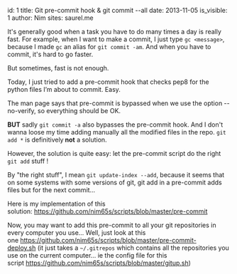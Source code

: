 id: 1
title: Git pre-commit hook & git commit --all
date: 2013-11-05
is_visible: 1
author: Nim
sites: saurel.me

<p>It's generally good when a task you have to do many times a day is really fast. For example, when I want to make a commit, I just type <code>gc &lt;message&gt;</code>, because I made <code>gc</code> an alias for <code>git commit -am</code>. And when you have to commit, it's hard to go faster.</p>
<p>But sometimes, fast is not enough.</p>
<p>Today, I just tried to add a pre-commit hook that checks pep8 for the python files I&rsquo;m about to commit. Easy.</p>
<p>The man page says that pre-commit is bypassed when we use the option --no-verify, so everything should be OK.</p>
<p><strong>BUT</strong> sadly <code>git commit -a</code> also bypasses the pre-commit hook. And I don't wanna loose my time adding manually all the modified files in the repo. <code>git add *</code> is definitively<strong>&nbsp;not</strong> a solution.</p>
<p>However, the solution is quite easy: let the pre-commit script do the right <code>git add</code> stuff !</p>
<p>By "the right stuff", I mean <code>git update-index --add</code>, because it seems that on some systems with some versions of git, git add in a pre-commit adds files but for the next commit&hellip;&nbsp;</p>
<p>Here is my implementation of this solution:&nbsp;<a href="https://github.com/nim65s/scripts/blob/master/pre-commit">https://github.com/nim65s/scripts/blob/master/pre-commit</a></p>
<p>Now, you may want to add this pre-commit to all your git repositories in every computer you use&hellip; Well, just look at this one&nbsp;<a href="https://github.com/nim65s/scripts/blob/master/pre-commit-deploy.sh">https://github.com/nim65s/scripts/blob/master/pre-commit-deploy.sh</a>&nbsp;(it just takes a <code>~/.gitrepos</code> which contains all the repositories you use on the current computer&hellip; ie the config file for this script&nbsp;<a href="https://github.com/nim65s/scripts/blob/master/gitup.sh">https://github.com/nim65s/scripts/blob/master/gitup.sh</a>)</p>
